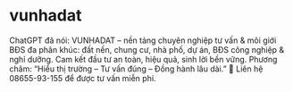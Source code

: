 # vunhadat
ChatGPT đã nói:  VUNHADAT – nền tảng chuyên nghiệp tư vấn &amp; môi giới BĐS đa phân khúc: đất nền, chung cư, nhà phố, dự án, BĐS công nghiệp &amp; nghỉ dưỡng. Cam kết đầu tư an toàn, hiệu quả, sinh lời bền vững. Phương châm: “Hiểu thị trường – Tư vấn đúng – Đồng hành lâu dài.” 📲 Liên hệ 08655-93-155 để được tư vấn miễn phí.
